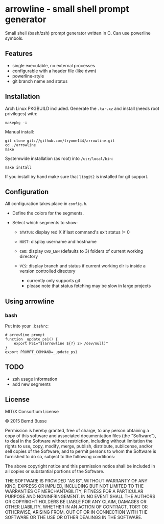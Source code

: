 arrowline - small shell prompt generator
========================================

Small shell (bash/zsh) prompt generator written in C. Can use powerline symbols.

Features
--------

- single executable, no external processes
- configurable with a header file (like dwm)
- powerline-style
- git branch name and status


Installation
------------

Arch Linux PKGBUILD included. Generate the `.tar.xz` and install (needs root privileges) with:

    makepkg -i

Manual install:

    git clone git://github.com/tryone144/arrowline.git
    cd ./arrowline
    make

Systemwide installation (as root) into `/usr/local/bin`:

    make install

If you install by hand make sure that `libgit2` is installed for git support.


Configuration
-------------

All configuration takes place in `config.h`.

- Define the colors for the segments.
- Select which segments to show:

    - `STATUS`: display red X if last command's exit status != 0
    - `HOST`: display username and hostname
    - `CWD`: display `CWD_LEN` (defaults to 3) folders of current working directory
    - `VCS`: display branch and status if current working dir is inside a version controlled directory
        
        - currently only supports git    
        - please note that status fetching may be slow in large projects


Using arrowline
---------------

### bash

Put into your `.bashrc`:

    # arrowline prompt
    function _update_ps1() {
        export PS1="$(arrowline ${?} 2> /dev/null)"
    }
    export PROMPT_COMMAND=_update_ps1


TODO
----

- zsh usage information
- add new segments


License
-------

MIT/X Consortium License

© 2015 Bernd Busse

Permission is hereby granted, free of charge, to any person obtaining a
copy of this software and associated documentation files (the "Software"),
to deal in the Software without restriction, including without limitation
the rights to use, copy, modify, merge, publish, distribute, sublicense,
and/or sell copies of the Software, and to permit persons to whom the
Software is furnished to do so, subject to the following conditions:

The above copyright notice and this permission notice shall be included in
all copies or substantial portions of the Software.

THE SOFTWARE IS PROVIDED "AS IS", WITHOUT WARRANTY OF ANY KIND, EXPRESS OR
IMPLIED, INCLUDING BUT NOT LIMITED TO THE WARRANTIES OF MERCHANTABILITY,
FITNESS FOR A PARTICULAR PURPOSE AND NONINFRINGEMENT.  IN NO EVENT SHALL
THE AUTHORS OR COPYRIGHT HOLDERS BE LIABLE FOR ANY CLAIM, DAMAGES OR OTHER
LIABILITY, WHETHER IN AN ACTION OF CONTRACT, TORT OR OTHERWISE, ARISING
FROM, OUT OF OR IN CONNECTION WITH THE SOFTWARE OR THE USE OR OTHER
DEALINGS IN THE SOFTWARE.

